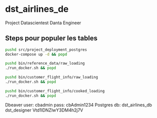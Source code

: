 # dst_airlines_de
Project Datascientest Danta Engineer


## Steps pour populer les tables
 
```bash
pushd src/project_deployment_postgres
docker-compose up -d && popd
 
pushd bin/reference_data/raw_loading
./run_docker.sh && popd
 
pushd bin/customer_flight_info/raw_loading
./run_docker.sh && popd
 
pushd bin/customer_flight_info/cooked_loading
./run_docker.sh && popd
```
Dbeaver
user: cbadmin
pass: cbAdmin1234
Postgres
db: dst_airlines_db
dst_designer
Vtd1lDNZlwY3DM4h2j7V